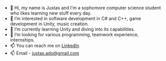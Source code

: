 - 👋 Hi, my name is Justas and I'm a sophomore computer science student who likes learning new stuff every day.
- 👀 I’m interested in software development in C# and C++, game development in Unity, music creation.
- 🌱 I’m currently learning Unity and diving into its capabilities.
- 💞️ I’m looking for various programming, teamwork experience, internships.
- 📫 You can reach me on [LinkedIn](https://www.linkedin.com/in/justas-adomaitis-7bb024213/) 
- 📫  Email - justas.ado@gmail.com
<!---
jusadocode/jusadocode is a ✨ special ✨ repository because its `README.md` (this file) appears on your GitHub profile.
You can click the Preview link to take a look at your changes.
--->
